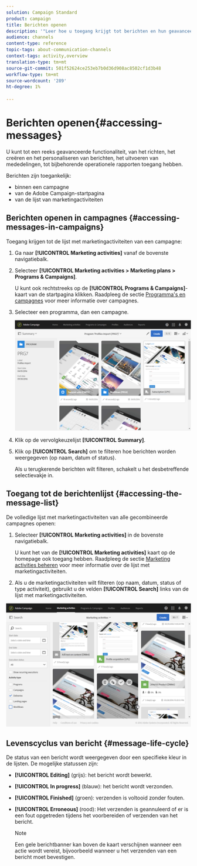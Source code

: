 ```yaml
---
solution: Campaign Standard
product: campaign
title: Berichten openen
description: '"Leer hoe u toegang krijgt tot berichten en hun geavanceerde functies: creëren, richten, personalisatie, uitvoering en rapportering."'
audience: channels
content-type: reference
topic-tags: about-communication-channels
context-tags: activity,overview
translation-type: tm+mt
source-git-commit: 501f52624ce253eb7b0d36d908ac8502cf1d3b48
workflow-type: tm+mt
source-wordcount: '289'
ht-degree: 1%

---
```



# Berichten openen{#accessing-messages}

U kunt tot een reeks geavanceerde functionaliteit, van het richten, het creëren en het personaliseren van berichten, het uitvoeren van mededelingen, tot bijbehorende operationele rapporten toegang hebben.

Berichten zijn toegankelijk:

* binnen een campagne
* van de Adobe Campaign-startpagina
* van de lijst van marketingactiviteiten

## Berichten openen in campagnes {#accessing-messages-in-campaigns}

Toegang krijgen tot de lijst met marketingactiviteiten van een campagne:

1. Ga naar **[!UICONTROL Marketing activities]** vanaf de bovenste navigatiebalk.
1. Selecteer **[!UICONTROL Marketing activities > Marketing plans > Programs & Campaigns]**.

   U kunt ook rechtstreeks op de **[!UICONTROL Programs & Campaigns]**-kaart van de startpagina klikken. Raadpleeg de sectie [Programma&#39;s en campagnes](../../start/using/programs-and-campaigns.md) voor meer informatie over campagnes.

1. Selecteer een programma, dan een campagne.

   ![](assets/delivery_list_1.png)

1. Klik op de vervolgkeuzelijst **[!UICONTROL Summary]**.
1. Klik op **[!UICONTROL Search]** om te filteren hoe berichten worden weergegeven (op naam, datum of status).

   Als u terugkerende berichten wilt filteren, schakelt u het desbetreffende selectievakje in.

## Toegang tot de berichtenlijst {#accessing-the-message-list}

De volledige lijst met marketingactiviteiten van alle gecombineerde campagnes openen:

1. Selecteer **[!UICONTROL Marketing activities]** in de bovenste navigatiebalk.

   U kunt het van de **[!UICONTROL Marketing activities]** kaart op de homepage ook toegang hebben. Raadpleeg de sectie [Marketing activities beheren](../../start/using/marketing-activities.md#creating-a-marketing-activity) voor meer informatie over de lijst met marketingactiviteiten.

1. Als u de marketingactiviteiten wilt filteren (op naam, datum, status of type activiteit), gebruikt u de velden **[!UICONTROL Search]** links van de lijst met marketingactiviteiten.

![](assets/delivery_list_2.png)

## Levenscyclus van bericht {#message-life-cycle}

De status van een bericht wordt weergegeven door een specifieke kleur in de lijsten. De mogelijke statussen zijn:

* **[!UICONTROL Editing]** (grijs): het bericht wordt bewerkt.
* **[!UICONTROL In progress]** (blauw): het bericht wordt verzonden.
* **[!UICONTROL Finished]** (groen): verzenden is voltooid zonder fouten.
* **[!UICONTROL Erroneous]** (rood): Het verzenden is geannuleerd of er is een fout opgetreden tijdens het voorbereiden of verzenden van het bericht.

   >[!NOTE]
   >
   >Een gele berichtbanner kan boven de kaart verschijnen wanneer een actie wordt vereist, bijvoorbeeld wanneer u het verzenden van een bericht moet bevestigen.
